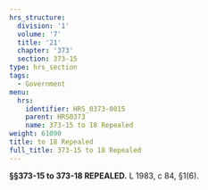 ```yaml
---
hrs_structure:
  division: '1'
  volume: '7'
  title: '21'
  chapter: '373'
  section: 373-15
type: hrs_section
tags:
  - Government
menu:
  hrs:
    identifier: HRS_0373-0015
    parent: HRS0373
    name: 373-15 to 18 Repealed
weight: 61090
title: to 18 Repealed
full_title: 373-15 to 18 Repealed
---
```

**§§373-15 to 373-18 REPEALED.** L 1983, c 84, §1(6).